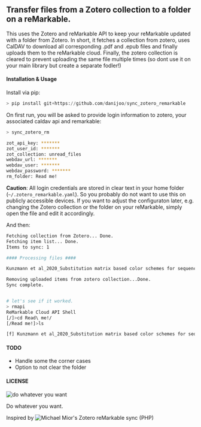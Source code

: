 ## Transfer files from a Zotero collection to a folder on a reMarkable.

This uses the Zotero and reMarkable API to keep your reMarkable updated with a folder from Zotero. In short, it fetches a collection from zotero, uses CalDAV to download all corresponding .pdf and .epub files and finally uploads them to the reMarkable cloud. Finally, the zotero collection is cleared to prevent uploading the same file multiple times (so dont use it on your main library but create a separate fodler!)

#### Installation & Usage ####

Install via pip:
``` python
> pip install git+https://github.com/danijoo/sync_zotero_remarkable
```

On first run, you will be asked to provide login information to zotero, your associated caldav api and remarkable:
```bash
> sync_zotero_rm

zot_api_key: *******
zot_user_id: *******
zot_collection: unread_files
webdav_url: *******
webdav_user: *******
webdav_password: *******
rm_folder: Read me!
```

**Caution**: All login credentials are stored in clear text in your home
folder (`~/.zotero_remarkable.yaml`). So you probably do not want to use this
on publicly accessible devices.
If you want to adjust the configuraton later, e.g. changing the Zotero collection or the folder on your reMarkable, simply open the file and edit it accordingly.

And then:
```bash
Fetching collection from Zotero... Done.
Fetching item list... Done.
Items to sync: 1

#### Processing files ####

Kunzmann et al_2020_Substitution matrix based color schemes for sequence alignment visualization.pdf download, unzip, upload, done.

Removing uploaded items from zotero collection...Done.
Sync complete.


# let's see if it worked.
> rmapi            
ReMarkable Cloud API Shell
[/]>cd Read\ me!/
[/Read me!]>ls

[f]	Kunzmann et al_2020_Substitution matrix based color schemes for sequence alignment visualization
```





#### TODO
- Handle some the corner cases
- Option to not clear the folder

#### LICENSE
![do whatever you want](https://upload.wikimedia.org/wikipedia/commons/thumb/0/0a/WTFPL_badge.svg/220px-WTFPL_badge.svg.png)

Do whatever you want.

Inspired by ![Michael Mior's Zotero reMarkable sync (PHP)](https://github.com/michaelmior/zotero-remarkable)
